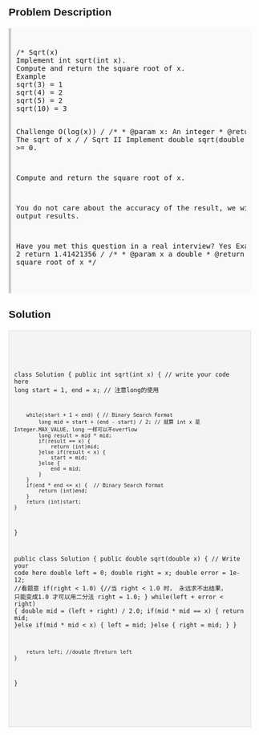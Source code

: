 <style>
  body { font-family: Arial, sans-serif; }
  .container { max-width: 100%; margin: 0 auto; padding: 10px; }
  .comment-block { background-color: #f9f9f9; padding: 10px; border-left: 5px solid #ccc; max-width: 100%; margin: 20px auto; overflow-wrap: break-word; white-space: pre-wrap; }
  .code-block { background-color: #f4f4f4; padding: 10px; border: 1px solid #ddd; max-width: 100%; margin: 20px auto; overflow-wrap: break-word; white-space: pre-wrap; }
</style>

<div class='container'>
<h2>Problem Description</h2>
<div class='comment-block'>
<pre>
/* Sqrt(x)
Implement int sqrt(int x).
Compute and return the square root of x.
Example
sqrt(3) = 1
sqrt(4) = 2
sqrt(5) = 2
sqrt(10) = 3

Challenge 
O(log(x))
*/
    /**
     * @param x: An integer
     * @return: The sqrt of x
     */
/* Sqrt II
Implement double sqrt(double x) and x >= 0.

Compute and return the square root of x.

You do not care about the accuracy of the result, we will help you to output results.

Have you met this question in a real interview? Yes
Example
Given n = 2 return 1.41421356
*/
    /**
     * @param x a double
     * @return the square root of x
     */
</pre>
</div>

<h2>Solution</h2>
<div class='code-block'>
<pre><code class='language-java'>

class Solution {
    public int sqrt(int x) {
        // write your code here
        long start = 1, end = x;  // 注意long的使用
        
        while(start + 1 < end) { // Binary Search Format
            long mid = start + (end - start) / 2; // 就算 int x 是 Integer.MAX_VALUE, long 一样可以不overflow
            long result = mid * mid;
            if(result == x) {
                return (int)mid;
            }else if(result < x) {
                start = mid;
            }else {
                end = mid;
            }
        }
        if(end * end <= x) {  // Binary Search Format
            return (int)end;
        }
        return (int)start;
    }
}




public class Solution {
    public double sqrt(double x) {
        // Write your code here
        double left = 0;
        double right = x;
        double error = 1e-12; //看题意
        if(right < 1.0) {//当 right < 1.0 时， 永远求不出结果， 只能变成1.0 才可以用二分法
            right = 1.0;
        }
        while(left + error < right) {
            double mid = (left + right) / 2.0;
            if(mid * mid == x) {
                return mid;
            }else if(mid * mid < x) {
                left = mid;
            }else {
                right = mid;
            }
        }
        
        return left; //double 只return left
    }
}














</code></pre>
</div>
</div>
